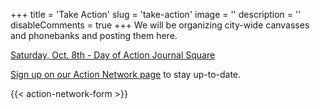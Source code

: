 +++
title = 'Take Action'
slug = 'take-action'
image = ''
description = ''
disableComments = true
+++
We will be organizing city-wide canvasses and phonebanks and posting them here.

[Saturday, Oct. 8th - Day of Action Journal Square](https://actionnetwork.org/events/right-to-counsel-day-of-action)

[Sign up on our Action Network page](https://actionnetwork.org/forms/join-rtc-jc) to stay up-to-date.

{{< action-network-form >}}
